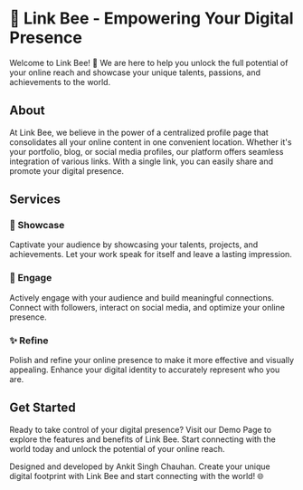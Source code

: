 # 🐝 Link Bee - Empowering Your Digital Presence

Welcome to Link Bee! 🌟 We are here to help you unlock the full potential of your online reach and showcase your unique talents, passions, and achievements to the world.

## About

At Link Bee, we believe in the power of a centralized profile page that consolidates all your online content in one convenient location. Whether it's your portfolio, blog, or social media profiles, our platform offers seamless integration of various links. With a single link, you can easily share and promote your digital presence.

## Services

### 🎯 Showcase

Captivate your audience by showcasing your talents, projects, and achievements. Let your work speak for itself and leave a lasting impression.

### 🤝 Engage

Actively engage with your audience and build meaningful connections. Connect with followers, interact on social media, and optimize your online presence.

### ✨ Refine

Polish and refine your online presence to make it more effective and visually appealing. Enhance your digital identity to accurately represent who you are.

## Get Started

Ready to take control of your digital presence? Visit our Demo Page to explore the features and benefits of Link Bee. Start connecting with the world today and unlock the potential of your online reach.

Designed and developed by Ankit Singh Chauhan. Create your unique digital footprint with Link Bee and start connecting with the world! 🌐
